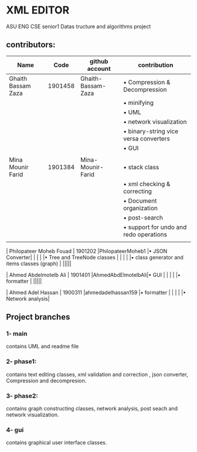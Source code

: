 
# XML EDITOR
ASU ENG CSE senior1 Datas tructure and algorithms project
## contributors:

| Name                    | Code     | github account    |contribution    |
| ----------------------- | -------- | ----------------- | -------------- |
| Ghaith Bassam Zaza      | 1901458  |Ghaith-Bassam-Zaza |• Compression & Decompression |
|                         |          |                   |• minifying     |
|                         |          |                   |• UML           |
|                         |          |                   |• network visualization |
|                         |          |                   |• binary-string vice versa converters |
|                         |          |                   |• GUI           |
|||||
| Mina Mounir Farid       | 1901384  |Mina-Mounir-Farid  |• stack  class  |
|                         |          |                   |• xml checking & correcting|
|                         |          |                   |• Document organization |
|                         |          |                   |• post-search   |
|                         |          |                   |• support for undo and redo operations  |
|||||

| Philopateer Moheb Fouad | 1901202  |PhilopateerMoheb1  |• JSON Converter|
|                         |          |                   |• Tree and TreeNode classes |
|                         |          |                   |• class generator and items classes (graph) |
|||||

| Ahmed Abdelmotelb Ali   | 1901401  |AhmedAbdElmotelbAli|• GUI           |
|                         |          |                   |• formatter     |
|||||

| Ahmed Adel Hassan       | 1900311  |ahmedadelhassan159 |• formatter     |
|                         |          |                   |• Network analysis|


## Project branches
### 1- main 
contains UML and readme file
### 2- phase1: 
contains text editing classes, xml validation and correction , json converter, Compression and decompresion.
### 3- phase2:
contains graph constructing classes, network analysis, post seach and network visualization.
### 4- gui
contains graphical user interface classes. 
